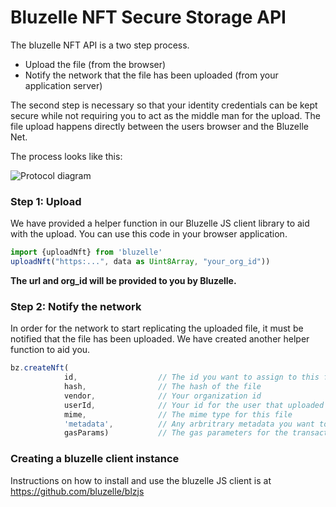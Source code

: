 # Bluzelle NFT Secure Storage API

The bluzelle NFT API is a two step process.  

* Upload the file (from the browser)
* Notify the network that the file has been uploaded (from your application server)

The second step is necessary so that your identity credentials can be kept secure while not requiring you to act as the middle man for the upload.  The file upload happens directly between the users browser and the Bluzelle Net.

The process looks like this:

![Protocol diagram](https://github.com/bluzelle/curium/raw/devel/docs/nft/short%20protocol.png)

### Step 1: Upload

We have provided a helper function in our Bluzelle JS client library to aid with the upload.  You can use this code in your browser application.

````typescript
import {uploadNft} from 'bluzelle'
uploadNft("https:...", data as Uint8Array, "your_org_id"))
````



**The url and org_id will be provided to you by Bluzelle.**

### Step 2: Notify the network

In order for the network to start replicating the uploaded file, it must be notified that the file has been uploaded.  We have created another helper function to aid you.

```typescript
bz.createNft(
            id,                  // The id you want to assign to this file
            hash,                // The hash of the file
            vendor,              // Your organization id 
            userId,              // Your id for the user that uploaded the file
            mime,                // The mime type for this file
            'metadata',          // Any arbritrary metadata you want to store for this file
            gasParams)           // The gas parameters for the transaction (these will be provided to you)
```

### Creating a bluzelle client instance

Instructions on how to install and use the bluzelle JS client is at https://github.com/bluzelle/blzjs

